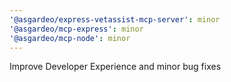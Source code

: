 ```yaml
---
'@asgardeo/express-vetassist-mcp-server': minor
'@asgardeo/mcp-express': minor
'@asgardeo/mcp-node': minor
---
```


Improve Developer Experience and minor bug fixes
